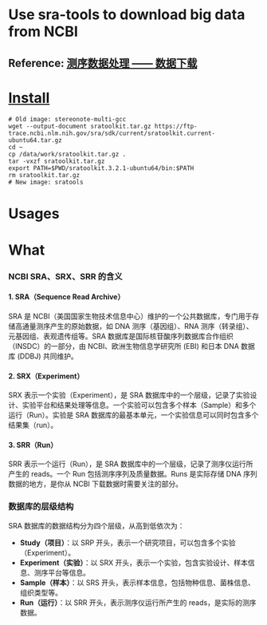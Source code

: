 # Use sra-tools to download big data from NCBI

**Reference**: [测序数据处理 —— 数据下载](https://mp.weixin.qq.com/s/rxlfIRZ7AhdXNlDxOMys0w)
---

# [Install](https://github.com/ncbi/sra-tools/wiki/02.-Installing-SRA-Toolkit)

```shell
# Old image: stereonote-multi-gcc
wget --output-document sratoolkit.tar.gz https://ftp-trace.ncbi.nlm.nih.gov/sra/sdk/current/sratoolkit.current-ubuntu64.tar.gz
cd ~
cp /data/work/sratoolkit.tar.gz .
tar -vxzf sratoolkit.tar.gz
export PATH=$PWD/sratoolkit.3.2.1-ubuntu64/bin:$PATH
rm sratoolkit.tar.gz
# New image: sratools
```

# Usages


# What
### NCBI SRA、SRX、SRR 的含义

#### 1. SRA（Sequence Read Archive）
SRA 是 NCBI（美国国家生物技术信息中心）维护的一个公共数据库，专门用于存储高通量测序产生的原始数据，如 DNA 测序（基因组）、RNA 测序（转录组）、元基因组、表观遗传组等。SRA 数据库是国际核苷酸序列数据库合作组织（INSDC）的一部分，由 NCBI、欧洲生物信息学研究所 (EBI) 和日本 DNA 数据库 (DDBJ) 共同维护。

#### 2. SRX（Experiment）
SRX 表示一个实验（Experiment），是 SRA 数据库中的一个层级，记录了实验设计、实验平台和结果处理等信息。一个实验可以包含多个样本（Sample）和多个运行（Run）。实验是 SRA 数据库的最基本单元，一个实验信息可以同时包含多个结果集（run）。

#### 3. SRR（Run）
SRR 表示一个运行（Run），是 SRA 数据库中的一个层级，记录了测序仪运行所产生的 reads。一个 Run 包括测序序列及质量数据。Runs 是实际存储 DNA 序列数据的地方，是你从 NCBI 下载数据时需要关注的部分。

### 数据库的层级结构
SRA 数据库的数据结构分为四个层级，从高到低依次为：
- **Study（项目）**：以 SRP 开头，表示一个研究项目，可以包含多个实验（Experiment）。
- **Experiment（实验）**：以 SRX 开头，表示一个实验，包含实验设计、样本信息、测序平台等信息。
- **Sample（样本）**：以 SRS 开头，表示样本信息，包括物种信息、菌株信息、组织类型等。
- **Run（运行）**：以 SRR 开头，表示测序仪运行所产生的 reads，是实际的测序数据。
